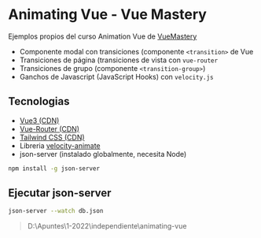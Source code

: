 # Animating Vue - Vue Mastery

Ejemplos propios del curso Animation Vue de [VueMastery](https://www.vuemastery.com/)

-   Componente modal con transiciones (componente ```<transition>``` de Vue
-   Transiciones de página (transiciones de vista con ```vue-router```
-   Transiciones de grupo (componente ```<transition-group>```)
-   Ganchos de Javascript (JavaScript Hooks) con ```velocity.js```

## Tecnologias

-   [Vue3 (CDN)](https://unpkg.com/vue@next)
-   [Vue-Router (CDN)](https://unpkg.com/vue-router@4)
-   [Tailwind CSS (CDN)](https://cdn.tailwindcss.com)
-   Libreria [velocity-animate](./velocity.min.js)
-   json-server (instalado globalmente, necesita Node)

```bash
npm install -g json-server
```

## Ejecutar json-server

```bash
json-server --watch db.json
```

> D:\Apuntes\1-2022\independiente\animating-vue
